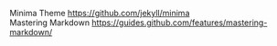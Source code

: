 Minima Theme https://github.com/jekyll/minima  
Mastering Markdown https://guides.github.com/features/mastering-markdown/
